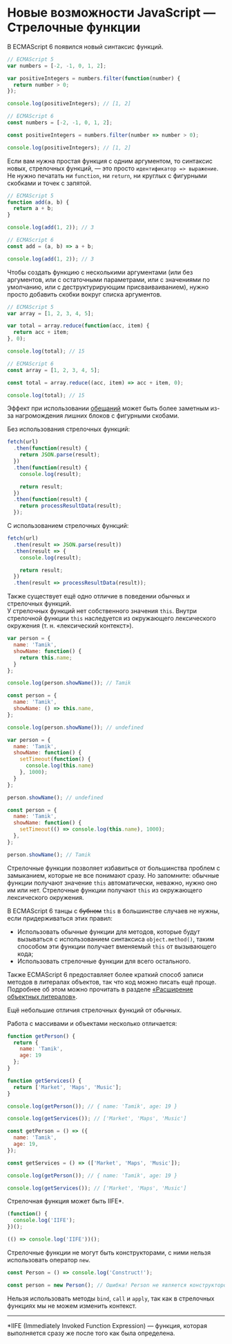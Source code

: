 # Новые возможности JavaScript — Стрелочные функции

В ECMAScript 6 появился новый синтаксис функций.

```javascript
// ECMAScript 5
var numbers = [-2, -1, 0, 1, 2];

var positiveIntegers = numbers.filter(function(number) {
  return number > 0;
});

console.log(positiveIntegers); // [1, 2]
```

```javascript
// ECMAScript 6
const numbers = [-2, -1, 0, 1, 2];

const positiveIntegers = numbers.filter(number => number > 0);

console.log(positiveIntegers); // [1, 2]
```

Если вам нужна простая функция с одним аргументом, то синтаксис новых, стрелочных
функций, — это просто `идентификатор => выражение`. Не нужно печатать ни `function`,
ни `return`, ни круглых с фигурными скобками и точек с запятой.

```javascript
// ECMAScript 5
function add(a, b) {
  return a + b;
}

console.log(add(1, 2)); // 3
```

```javascript
// ECMAScript 6
const add = (a, b) => a + b;

console.log(add(1, 2)); // 3
```

Чтобы создать функцию с несколькими аргументами (или без аргументов, или с остаточными
параметрами, или с значениями по умолчанию, или с деструктурирующим присваиваиванием), нужно
просто добавить скобки вокруг списка аргументов.

```javascript
// ECMAScript 5
var array = [1, 2, 3, 4, 5];

var total = array.reduce(function(acc, item) {
  return acc + item;
}, 0);

console.log(total); // 15
```

```javascript
// ECMAScript 6
const array = [1, 2, 3, 4, 5];

const total = array.reduce((acc, item) => acc + item, 0);

console.log(total); // 15
```

Эффект при использовании [обещаний](../../new-features/promise/README.md) может быть более заметным из-за нагромождения лишних
блоков с фигурными скобами.

Без использования стрелочных функций:

```javascript
fetch(url)
  .then(function(result) {
    return JSON.parse(result);
  })
  .then(function(result) {
    console.log(result);

    return result;
  })
  .then(function(result) {
    return processResultData(result);
  });
```

С использованием стрелочных функций:

```javascript
fetch(url)
  .then(result => JSON.parse(result))
  .then(result => {
    console.log(result);

    return result;
  })
  .then(result => processResultData(result));
```

Также существует ещё одно отличие в поведении обычных и стрелочных функций.  
У стрелочных функций нет собственного значения `this`. Внутри стрелочной функции
`this` наследуется из окружающего лексического окружения (т. н. &laquo;лексический
контекст&raquo;).

```javascript
var person = {
  name: 'Tamik',
  showName: function() {
    return this.name;
  }
};

console.log(person.showName()); // Tamik
```

```javascript
const person = {
  name: 'Tamik',
  showName: () => this.name,
};

console.log(person.showName()); // undefined
```

```javascript
var person = {
  name: 'Tamik',
  showName: function() {
    setTimeout(function() {
      console.log(this.name)
    }, 1000);
  }
};

person.showName(); // undefined
```

```javascript
const person = {
  name: 'Tamik',
  showName: function() {
    setTimeout(() => console.log(this.name), 1000);
  },
};

person.showName(); // Tamik
```

Стрелочные функции позволяет избавиться от большинства проблем с замыканием,
которые не все понимают сразу. Но запомните: обычные функции получают значение
`this` автоматически, неважно, нужно оно им или нет. Стрелочные функции получают
`this` из окружающего лексического окружения.

В ECMAScript 6 танцы с ~~бубном~~ `this` в большинстве случаев не нужны, если придерживаться
этих правил:
- Использовать обычные функции для методов, которые будут вызываться с
использованием синтаксиса `object.method()`, таким способом эти функции получает
вменяемый `this` от вызывающего кода;
- Использовать стрелочные функции для всего остального.

Также ECMAScript 6 предоставляет более краткий способ записи методов в литералах
объектов, так что код можно писать ещё проще. Подробнее об этом можно прочитать
в разделе [&laquo;Расширение объектных литералов&raquo;](../object-literals/README.md).

Ещё небольшие отличия стрелочных функций от обычных.

Работа с массивами и объектами несколько отличается:

```javascript
function getPerson() {
  return {
    name: 'Tamik',
    age: 19
  };
}

function getServices() {
  return ['Market', 'Maps', 'Music'];
}

console.log(getPerson()); // { name: 'Tamik', age: 19 }

console.log(getServices()); // ['Market', 'Maps', 'Music']
```

```javascript
const getPerson = () => ({
  name: 'Tamik',
  age: 19,
});

const getServices = () => (['Market', 'Maps', 'Music']);

console.log(getPerson()); // { name: 'Tamik', age: 19 }

console.log(getServices()); // ['Market', 'Maps', 'Music']
```

Стрелочная функция может быть IIFE*.

```javascript
(function() {
  console.log('IIFE');
})();
```

```javascript
(() => console.log('IIFE'))();
```

Стрелочные функции не могут быть конструкторами, с ними нельзя использовать оператор `new`.

```javascript
const Person = () => console.log('Construct!');

const person = new Person(); // Ошибка! Person не является конструктором
```

Нельзя использовать методы `bind`, `call` и `apply`, так как в стрелочных функциях мы не можем изменить контекст.

---

*IIFE (Immediately Invoked Function Expression) — функция, которая выполняется
сразу же после того как была определена.
